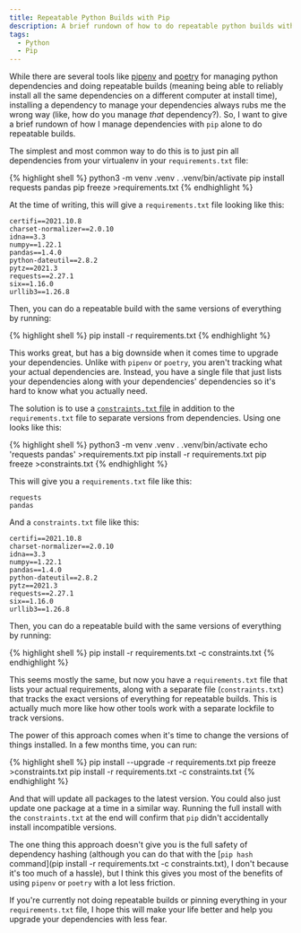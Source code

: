 ```yaml
---
title: Repeatable Python Builds with Pip
description: A brief rundown of how to do repeatable python builds with only pip.
tags:
  - Python
  - Pip
---
```


While there are several tools like
[pipenv](https://pypi.org/project/pipenv/) and
[poetry](https://python-poetry.org/) for managing python dependencies
and doing repeatable builds (meaning being able to reliably install
all the same dependencies on a different computer at install time),
installing a dependency to manage your dependencies always rubs me the
wrong way (like, how do you manage _that_ dependency?). So, I want to
give a brief rundown of how I manage dependencies with `pip` alone to
do repeatable builds.

The simplest and most common way to do this is to just pin all
dependencies from your virtualenv in your `requirements.txt` file:

{% highlight shell %}
python3 -m venv .venv
. .venv/bin/activate
pip install requests pandas
pip freeze >requirements.txt
{% endhighlight %}

At the time of writing, this will give a `requirements.txt` file
looking like this:

```
certifi==2021.10.8
charset-normalizer==2.0.10
idna==3.3
numpy==1.22.1
pandas==1.4.0
python-dateutil==2.8.2
pytz==2021.3
requests==2.27.1
six==1.16.0
urllib3==1.26.8
```

Then, you can do a repeatable build with the same versions of
everything by running:

{% highlight shell %}
pip install -r requirements.txt
{% endhighlight %}

This works great, but has a big downside when it comes time to upgrade
your dependencies. Unlike with `pipenv` or `poetry`, you aren't
tracking what your actual dependencies are. Instead, you have a single
file that just lists your dependencies along with your dependencies'
dependencies so it's hard to know what you actually need.

The solution is to use a [`constraints.txt`
file](https://pip.pypa.io/en/stable/cli/pip_install/#cmdoption-c) in
addition to the `requirements.txt` file to separate versions from
dependencies. Using one looks like this:

{% highlight shell %}
python3 -m venv .venv
. .venv/bin/activate
echo 'requests
pandas' >requirements.txt
pip install -r requirements.txt
pip freeze >constraints.txt
{% endhighlight %}

This will give you a `requirements.txt` file like this:

```
requests
pandas
```

And a `constraints.txt` file like this:

```
certifi==2021.10.8
charset-normalizer==2.0.10
idna==3.3
numpy==1.22.1
pandas==1.4.0
python-dateutil==2.8.2
pytz==2021.3
requests==2.27.1
six==1.16.0
urllib3==1.26.8
```

Then, you can do a repeatable build with the same versions of
everything by running:

{% highlight shell %}
pip install -r requirements.txt -c constraints.txt
{% endhighlight %}

This seems mostly the same, but now you have a `requirements.txt` file
that lists your actual requirements, along with a separate file
(`constraints.txt`) that tracks the exact versions of everything for
repeatable builds. This is actually much more like how other tools
work with a separate lockfile to track versions.

The power of this approach comes when it's time to change the versions
of things installed. In a few months time, you can run:

{% highlight shell %}
pip install --upgrade -r requirements.txt
pip freeze >constraints.txt
pip install -r requirements.txt -c constraints.txt
{% endhighlight %}

And that will update all packages to the latest version. You could
also just update one package at a time in a similar way. Running the
full install with the `constraints.txt` at the end will confirm that
`pip` didn't accidentally install incompatible versions.

The one thing this approach doesn't give you is the full safety of
dependency hashing (although you can do that with the [`pip hash`
command](pip install -r requirements.txt -c constraints.txt), I don't
because it's too much of a hassle), but I think this gives you most of
the benefits of using `pipenv` or `poetry` with a lot less friction.

If you're currently not doing repeatable builds or pinning everything
in your `requirements.txt` file, I hope this will make your life
better and help you upgrade your dependencies with less fear.
